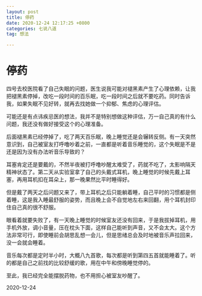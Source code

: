 ```yaml
---
layout: post
title: 停药
date: 2020-12-24 12:17:25 +0800
categories: 七说八道
tag: 想法

---
```


# 停药



四号去校医院看了自己失眠的问题，医生说我可能对褪黑素产生了心理依赖，让我把褪黑素停掉，改吃一段时间的百乐眠，吃一段时间之后就不要吃药。同时告诉我，如果失眠不见好转，就再去找她做一个抑郁、焦虑的心理评估。

可能还是有点讳疾忌医的想法，我并不是特别想做这种评估，万一自己真的有什么问题，我还没有做好接受这个的心理准备。

后面褪黑素已经停掉了，吃了两天百乐眠，晚上睡觉还是会辗转反侧。有一天突然意识到，自己被室友打呼噜吵着之前，一直都是听着音乐睡觉的，这个失眠是不是还是因为没有办法听音乐导致的？

耳塞肯定还是要戴的，不然半夜被打呼噜吵醒太难受了，药就不吃了，太影响隔天精神状态了。第二天从实验室拿了自己的头戴式耳机，晚上睡觉的时候先戴上耳塞，再用耳机扣在耳朵上，那一晚果然比平时睡得好。

但是戴了两天之后问题又来了，带上耳机之后只能躺着睡，自己平时的习惯都是侧着睡，这是我入睡最舒服的姿势，而且晚上会不自觉地左右来回翻，用个耳机封印住自己真的很不舒服。

眼看着就要失败了，有一天晚上睡觉的时候室友还没有回来，于是我拔掉耳机，用手机外放，调小音量，压在枕头下面，这样自己能听到声音，又不会太大。这个方法非常可行，即使睡前会胡思乱想一会儿，但是思绪总会及时地被音乐声拉回来，没一会就会睡着。

音乐每次都是定时半小时，大概八九首歌，每次都是听到第四五首就能睡着了。听的都是自己之前找的比较舒缓的歌，用在中午和傍晚睡觉停的。

至此，我已经完全能摆脱药物，也不用担心被室友吵醒了。

2020-12-24